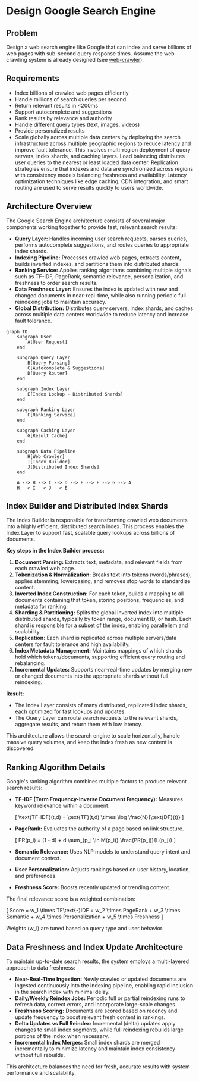 # Design Google Search Engine

## Problem
Design a web search engine like Google that can index and serve billions of web pages with sub-second query response times. Assume the web crawling system is already designed (see [web-crawler](../web-crawler/web-crawler.md)).

## Requirements
- Index billions of crawled web pages efficiently
- Handle millions of search queries per second
- Return relevant results in <200ms
- Support autocomplete and suggestions
- Rank results by relevance and authority
- Handle different query types (text, images, videos)
- Provide personalized results
- Scale globally across multiple data centers by deploying the search infrastructure across multiple geographic regions to reduce latency and improve fault tolerance. This involves multi-region deployment of query servers, index shards, and caching layers. Load balancing distributes user queries to the nearest or least loaded data center. Replication strategies ensure that indexes and data are synchronized across regions with consistency models balancing freshness and availability. Latency optimization techniques like edge caching, CDN integration, and smart routing are used to serve results quickly to users worldwide.

## Architecture Overview
The Google Search Engine architecture consists of several major components working together to provide fast, relevant search results:

- **Query Layer:** Handles incoming user search requests, parses queries, performs autocomplete suggestions, and routes queries to appropriate index shards.
- **Indexing Pipeline:** Processes crawled web pages, extracts content, builds inverted indexes, and partitions them into distributed shards.
- **Ranking Service:** Applies ranking algorithms combining multiple signals such as TF-IDF, PageRank, semantic relevance, personalization, and freshness to order search results.
- **Data Freshness Layer:** Ensures the index is updated with new and changed documents in near-real-time, while also running periodic full reindexing jobs to maintain accuracy.
- **Global Distribution:** Distributes query servers, index shards, and caches across multiple data centers worldwide to reduce latency and increase fault tolerance.

```mermaid
graph TD
    subgraph User
        A[User Request]
    end

    subgraph Query Layer
        B[Query Parsing]
        C[Autocomplete & Suggestions]
        D[Query Router]
    end

    subgraph Index Layer
        E[Index Lookup - Distributed Shards]
    end

    subgraph Ranking Layer
        F[Ranking Service]
    end

    subgraph Caching Layer
        G[Result Cache]
    end

    subgraph Data Pipeline
        H[Web Crawler]
        I[Index Builder]
        J[Distributed Index Shards]
    end

    A --> B --> C --> D --> E --> F --> G --> A
    H --> I --> J --> E
```

## Index Builder and Distributed Index Shards
The Index Builder is responsible for transforming crawled web documents into a highly efficient, distributed search index. This process enables the Index Layer to support fast, scalable query lookups across billions of documents.

**Key steps in the Index Builder process:**
1. **Document Parsing:** Extracts text, metadata, and relevant fields from each crawled web page.
2. **Tokenization & Normalization:** Breaks text into tokens (words/phrases), applies stemming, lowercasing, and removes stop words to standardize content.
3. **Inverted Index Construction:** For each token, builds a mapping to all documents containing that token, storing positions, frequencies, and metadata for ranking.
4. **Sharding & Partitioning:** Splits the global inverted index into multiple distributed shards, typically by token range, document ID, or hash. Each shard is responsible for a subset of the index, enabling parallelism and scalability.
5. **Replication:** Each shard is replicated across multiple servers/data centers for fault tolerance and high availability.
6. **Index Metadata Management:** Maintains mappings of which shards hold which tokens/documents, supporting efficient query routing and rebalancing.
7. **Incremental Updates:** Supports near-real-time updates by merging new or changed documents into the appropriate shards without full reindexing.

**Result:**
- The Index Layer consists of many distributed, replicated index shards, each optimized for fast lookups and updates.
- The Query Layer can route search requests to the relevant shards, aggregate results, and return them with low latency.

This architecture allows the search engine to scale horizontally, handle massive query volumes, and keep the index fresh as new content is discovered.

## Ranking Algorithm Details
Google's ranking algorithm combines multiple factors to produce relevant search results:

- **TF-IDF (Term Frequency-Inverse Document Frequency):** Measures keyword relevance within a document.
  
  \[
  \text{TF-IDF}(t,d) = \text{TF}(t,d) \times \log \frac{N}{\text{DF}(t)}
  \]

- **PageRank:** Evaluates the authority of a page based on link structure.

  \[
  PR(p_i) = (1 - d) + d \sum_{p_j \in M(p_i)} \frac{PR(p_j)}{L(p_j)}
  \]

- **Semantic Relevance:** Uses NLP models to understand query intent and document context.
- **User Personalization:** Adjusts rankings based on user history, location, and preferences.
- **Freshness Score:** Boosts recently updated or trending content.

The final relevance score is a weighted combination:

\[
Score = w_1 \times TF\text{-}IDF + w_2 \times PageRank + w_3 \times Semantic + w_4 \times Personalization + w_5 \times Freshness
\]

Weights \(w_i\) are tuned based on query type and user behavior.

## Data Freshness and Index Update Architecture
To maintain up-to-date search results, the system employs a multi-layered approach to data freshness:

- **Near-Real-Time Ingestion:** Newly crawled or updated documents are ingested continuously into the indexing pipeline, enabling rapid inclusion in the search index with minimal delay.
- **Daily/Weekly Reindex Jobs:** Periodic full or partial reindexing runs to refresh data, correct errors, and incorporate large-scale changes.
- **Freshness Scoring:** Documents are scored based on recency and update frequency to boost relevant fresh content in rankings.
- **Delta Updates vs Full Reindex:** Incremental (delta) updates apply changes to small index segments, while full reindexing rebuilds large portions of the index when necessary.
- **Incremental Index Merges:** Small index shards are merged incrementally to minimize latency and maintain index consistency without full rebuilds.

This architecture balances the need for fresh, accurate results with system performance and scalability.
